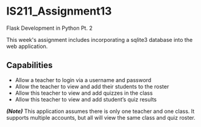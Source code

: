 # IS211_Assignment13
Flask Development in Python Pt. 2

This week's assignment includes incorporating a sqlite3 database into the web application.

## Capabilities

* Allow a teacher to login via a username and password
* Allow the teacher to view and add their students to the roster
* Allow this teacher to view and add quizzes in the class
* Allow this teacher to view and add student’s quiz results

***(Note)*** This application assumes there is only one teacher and one class. It supports multiple accounts, but all will view the same class and quiz roster.
